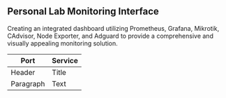 ## Personal Lab Monitoring Interface

Creating an integrated dashboard utilizing Prometheus, Grafana, Mikrotik, CAdvisor, Node Exporter, and Adguard to provide a comprehensive and visually appealing monitoring solution.

| Port        | Service     |
| ----------- | ----------- |
| Header      | Title       |
| Paragraph   | Text        |
